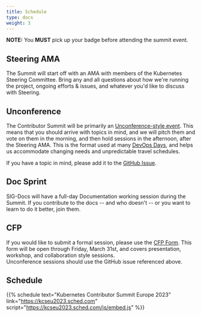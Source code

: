 ```yaml
---
title: Schedule
type: docs
weight: 3
---
```


**NOTE:** You **MUST** pick up your badge before attending the summit event.

## Steering AMA

The Summit will start off with an AMA with members of the Kubernetes Steering
Committee.  Bring any and all questions about how we're running the project,
ongoing efforts & issues, and whatever you'd like to discuss with Steering.

## Unconference

The Contributor Summit will be primarily an [Unconference-style event](https://blog.crisp.se/2016/08/30/henrikkniberg/what-is-an-unconference).  This means that
you should arrive with topics in mind, and we will pitch them and vote on them
in the morning, and then hold sessions in the afternoon, after the Steering AMA.
This is the format used at many [DevOps Days](https://devopsdays.org/open-space-format/), and helps us accommodate changing 
needs and unpredictable travel schedules.

If you have a topic in mind, please add it to the [GitHub Issue](https://github.com/kubernetes/community/issues/7157).

## Doc Sprint

SIG-Docs will have a full-day Documentation working session during the Summit.
If you contribute to the docs -- and who doesn't -- or you want to learn to
do it better, join them.

## CFP

If you would like to submit a formal session, please use the [CFP Form](https://docs.google.com/forms/d/1z7TnjixN9fiuQulF-EU9rw7_U9I-I8HNOv28IAFsHZc/viewform).
This form will be open through Friday, March 31st, and covers presentation, workshop, and collaboration style sessions.  
Unconference sessions should use the GitHub issue referenced above.

## Schedule

{{% schedule
  text="Kubernetes Contributor Summit Europe 2023"
  link="https://kcseu2023.sched.com"
  script="https://kcseu2023.sched.com/js/embed.js"
%}}
